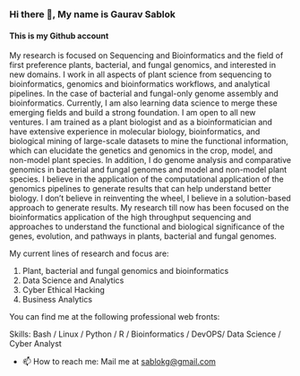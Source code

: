 ### Hi there 👋, My name is Gaurav Sablok
#### This is my Github account

My research is focused on Sequencing and Bioinformatics and the field of first preference plants, bacterial, and fungal genomics, and interested in new domains. I work in all aspects of plant science from sequencing to bioinformatics, genomics and bioinformatics workflows, and analytical pipelines. In the case of bacterial and fungal-only genome assembly and bioinformatics. Currently, I am also learning data science to merge these emerging fields and build a strong foundation. I am open to all new ventures.
I am trained as a plant biologist and as a bioinformatician and have extensive experience in molecular biology, bioinformatics, and biological mining of large-scale datasets to mine the functional information, which can elucidate the genetics and genomics in the crop, model, and non-model plant species. In addition, I do genome analysis and comparative genomics in bacterial and fungal genomes and model and non-model plant species. 
I believe in the application of the computational application of the genomics pipelines to generate results that can help understand better biology. I don’t believe in reinventing the wheel, I believe in a solution-based approach to generate results. 
My research till now has been focused on the bioinformatics application of the high throughput sequencing and approaches to understand the functional and biological significance of the genes, evolution, and pathways in plants, bacterial and fungal genomes. 

My current lines of research and focus are: 
1. Plant, bacterial and fungal genomics and bioinformatics
2. Data Science and Analytics 
3. Cyber Ethical Hacking
4. Business Analytics

You can find me at the following professional web fronts: 

[Loop Profile]:http://loop.frontiersin.org/people/33293/overview
[ORCID]: https://orcid.org/my-orcid?orcid=0000-0002-4157-9405
[WOS]:https://www.webofscience.com/wos/author/record/C-5940-2014
[Linkedln]:https://www.linkedin.com/in/gaurav-sablok-2811n/

Skills: Bash / Linux / Python / R / Bioinformatics / DevOPS/ Data Science / Cyber Analyst

- 📫 How to reach me: Mail me at sablokg@gmail.com 

[GitHub stats]: https://github-readme-stats.vercel.app/api?username=sablokg&show_icons=true   

[Profile views]: https://gpvc.arturio.dev/sablokg  

